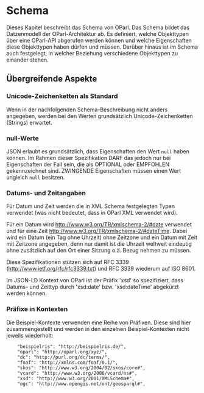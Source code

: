 Schema
======

Dieses Kapitel beschreibt das Schema von OParl. Das Schema bildet das
Datzenmodell der OParl-Architektur ab. Es definiert, welche Objekttypen
über eine OParl-API abgerufen werden können und welche Eigenschaften
diese Objekttypen haben dürfen und müssen. Darüber hinaus ist im Schema
auch festgelegt, in welcher Beziehung verschiedene Objekttypen zu
einander stehen.


Übergreifende Aspekte
---------------------

### Unicode-Zeichenketten als Standard

Wenn in der nachfolgenden Schema-Beschreibung nicht anders angegeben, werden bei
den Werten grundsätzlich Unicode-Zeichenketten (Strings) erwartet.

### null-Werte

JSON erlaubt es grundsätzlich, dass Eigenschaften den Wert `null` haben können.
Im Rahmen dieser Spezifikation DARF das jedoch nur bei Eigenschaften der Fall sein,
die als OPTIONAL oder EMPFOHLEN gekennzeichnet sind. ZWINGENDE Eigenschaften müssen
einen Wert ungleich `null` besitzen.

### Datums- und Zeitangaben

Für Datum und Zeit werden die in XML Schema festgelegten Typen verwendet (was nicht bedeutet, dass in OParl XML verwendet wird).

Für ein Datum wird http://www.w3.org/TR/xmlschema-2/#date verwendet und für eine Zeit http://www.w3.org/TR/xmlschema-2/#dateTime. Dabei wird ein Datum (ein Tag ohne Uhrzeit) ohne Zeitzone und ein Datum mit Zeit mit Zeitzone angegeben, denn nur damit ist die Uhrzeit weltweit eindeutig ohne zusätzlich auf den Ort einer Sitzung o.ä. Bezug nehmen zu müssen.

Diese Spezifikationen stützen sich auf RFC 3339 (http://www.ietf.org/rfc/rfc3339.txt) und RFC 3339 wiederum auf ISO 8601.

Im JSON-LD Kontext von OParl ist der Präfix 'xsd' so spezifiziert, dass Datums- und Zeittyp durch 'xsd:date' bzw. 'xsd:dateTime' abgekürzt werden können.

### Präfixe in Kontexten

Die Beispiel-Kontexte verwenden eine Reihe von Präfixen. Diese sind hier zusammengestellt und werden in den einzelnen Beispiel-Kontexten nicht jeweils wiederholt:

~~~~~  {#pcontext_praefixe .json}
    "beispielris": "http://beispielris.de/",
    "oparl": "http://oparl.org/xyz/",
    "dc": "http://purl.org/dc/terms/",
    "foaf": "http://xmlns.com/foaf/0.1/",
    "skos": "http://www.w3.org/2004/02/skos/core#",
    "vcard": "http://www.w3.org/2006/vcard/ns#",
    "xsd": "http://www.w3.org/2001/XMLSchema#",
    "ogc": "http://www.opengis.net/ont/geosparql#",
~~~~~
